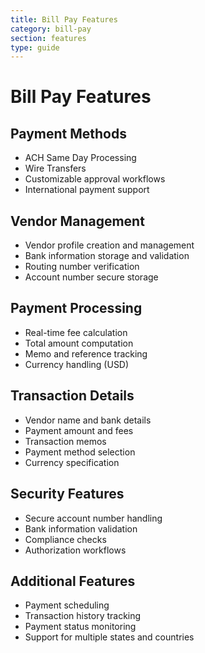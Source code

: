 ```yaml
---
title: Bill Pay Features
category: bill-pay
section: features
type: guide
---
```


# Bill Pay Features

## Payment Methods
- ACH Same Day Processing
- Wire Transfers
- Customizable approval workflows
- International payment support

## Vendor Management
- Vendor profile creation and management
- Bank information storage and validation
- Routing number verification
- Account number secure storage

## Payment Processing
- Real-time fee calculation
- Total amount computation
- Memo and reference tracking
- Currency handling (USD)

## Transaction Details
- Vendor name and bank details
- Payment amount and fees
- Transaction memos
- Payment method selection
- Currency specification

## Security Features
- Secure account number handling
- Bank information validation
- Compliance checks
- Authorization workflows

## Additional Features
- Payment scheduling
- Transaction history tracking
- Payment status monitoring
- Support for multiple states and countries
